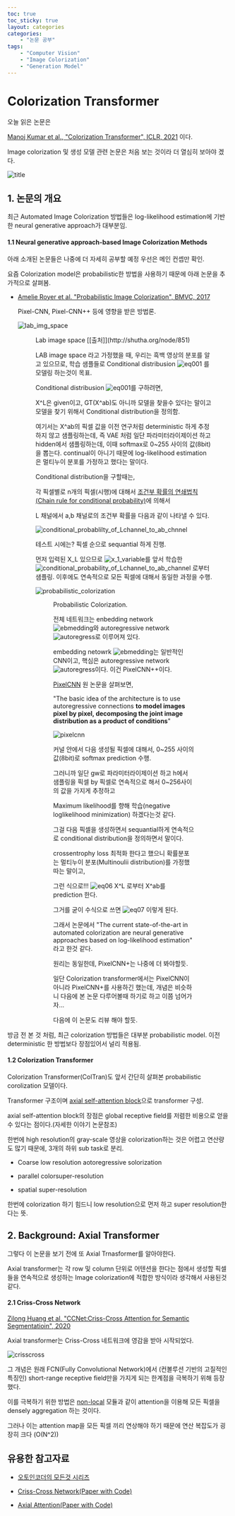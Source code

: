 ```yaml
---
toc: true
toc_sticky: true
layout: categories
categories: 
    - "논문 공부"
tags:
    - "Computer Vision"
    - "Image Colorization"
    - "Generation Model"
---
```


# Colorization Transformer

오늘 읽은 논문은 

[Manoj Kumar et al., "Colorization Transformer", ICLR, 2021](https://arxiv.org/abs/2102.04432) 이다. 

Image colorization 및 생성 모델 관련 논문은 처음 보는 것이라 더 열심히 보아야 겠다. 

![title](/assets/posts/colorization_transformer/paper_title.png)

## 1. 논문의 개요

최근 Automated Image Colorization 방법들은 log-likelihood estimation에 기반한 neural generative approach가 대부분임. 


#### 1.1 Neural generative approach-based Image Colorization Methods

아래 소개된 논문들은 나중에 더 자세히 공부할 예정 우선은 메인 컨셉만 확인.

요즘 Colorization model은 probabilistic한 방법을 사용하기 때문에 아래 논문을 추가적으로 살펴봄. 

- [Amelie Royer et al. "Probabilistic Image Colorization", BMVC, 2017]("https://arxiv.org/pdf/1705.04258.pdf")

   Pixel-CNN, Pixel-CNN++ 등에 영향을 받은 방법론. 

   ![lab_img_space](/assets/posts/colorization_transformer/lab_image_space.png)
   <Figure 2.> Lab image space [[출처]](http://shutha.org/node/851)
   
   LAB image space 라고 가정했을 때, 우리는 흑백 영상의 분포를 알고 있으므로, 학습 샘플들로 Conditional distribusion ![eq001](/assets/posts/colorization_transformer/eq_001.png) 를 모델링 하는것이 목표.

   Conditional distribusion ![eq001](/assets/posts/colorization_transformer/eq_001.png)를 구하려면, 
   
   X^L은 given이고, GT(X^ab)도 아니까 모델을 찾을수 있다는 말이고 모델을 찾기 위해서 Conditional distribution을 정의함.

   여기서는 X^ab의 픽셀 값을 이전 연구처럼 deterministic 하게 추정하지 않고 샘플링하는데, 즉 VAE 처럼 일단 파라미터라이제이션 하고 hidden에서 샘플링하는데, 이때 softmax로 0~255 사이의 값(8bit)을 뽑는다. continual이 아니기 때문에 log-likelihood estimation은 멀티누이 분포를 가정하고 했다는 말이다.    
   
   Conditional distribution을 구할때는, 

   각 픽셀별로 n개의 픽셀(시행)에 대해서 [조건부 확률의 연쇄법칙(Chain rule for conditional probability)](https://blog.naver.com/PostView.naver?blogId=mykepzzang&logNo=220834907530&parentCategoryNo=&categoryNo=38&viewDate=&isShowPopularPosts=false&from=postView)에 의해서

   L 채널에서 a,b 채널로의 조건부 확률을 다음과 같이 나타낼 수 있다. 

   ![conditional_probablilty_of_Lchannel_to_ab_chnnel](/assets/posts/colorization_transformer/eq_002.png)

   테스트 시에는? 픽셀 순으로 sequantial 하게 진행.

   먼저 입력된 X_L 있으므로 ![x_1_variable](/assets/posts/colorization_transformer/eq_003.png)를 앞서 학습한 ![conditional_probability_of_Lchannel_to_ab_channel](/assets/posts/colorization_transformer/eq_004.png) 로부터 샘플링. 이후에도 연속적으로 모든 픽셀에 대해서 동일한 과정을 수행. 

   
   ![probabilistic_colorization](/assets/posts/colorization_transformer/probabilistic_colorization.png)
   <Figure 3.> Probabilistic Colorization.

   전체 네트워크는 enbedding network ![ebmedding](/assets/posts/colorization_transformer/gw.png)와 autoregressive network ![autoregress](/assets/posts/colorization_transformer/f_theta.png)로 이루어져 있다. 

   embedding netowrk ![ebmedding](/assets/posts/colorization_transformer/gw.png)는 일반적인 CNN이고, 핵심은 autoregressive network ![autoregress](/assets/posts/colorization_transformer/f_theta.png)이다. 이건 PixelCNN++이다. 

   [PixelCNN](https://arxiv.org/pdf/1606.05328.pdf) 원 논문을 살펴보면, 

   "The basic idea of the architecture is to use autoregressive connections **to model images pixel by pixel, decomposing the joint image distribution as a product of conditions**" 

   ![pixelcnn](/assets/posts/colorization_transformer/pixelcnn.png)

   커널 안에서 다음 생성될 픽셀에 대해서, 0~255 사이의 값(8bit)로 softmax prediction 수행.

   그러니까 일단 gw로 파라미터라이제이션 하고 h에서 샘플링을 픽셀 by 픽셀로 연속적으로 해서 0~256사이의 값을 가지게 추정하고

   Maximum likelihood를 향해 학습(negative loglikelihood minimization) 하겠다는것 같다. 

   그걸 다음 픽셀을 생성하면서 sequantial하게 연속적으로 conditional distribution을 정의하면서 말이다. 

   crossentrophy loss 최적화 한다고 했으니 확률분포는 멀티누이 분포(Multinoulii distribution)를 가정했따는 말이고, 

   그런 식으로!!! ![eq06](/assets/posts/colorization_transformer/eq_006.png) X^L 로부터 X^ab를 prediction 한다. 

   그거를 굳이 수식으로 쓰면 ![eq07](/assets/posts/colorization_transformer/eq_007.png) 이렇게 된다.

   그래서 논문에서 "The current state-of-the-art in automated colorization are neural generative approaches based on
log-likelihood estimation" 라고 한것 같다. 
   
   원리는 동일한데, PixelCNN+는 나중에 더 봐야할듯. 

   일단 Colorization transformer에서는 PixelCNN이 아니라 PixelCNN+를 사용하긴 했는데, 개념은 비슷하니 다음에 본 논문 다루어볼때 하기로 하고 이쯤 넘어가자... 

   다음에 이 논문도 리뷰 해야 할듯. 


방금 전 본 것 처럼, 최근 colorization 방법들은 대부분 probabilistic model. 이전 deterministic 한 방법보다 장점있어서 널리 적용됨.

#### 1.2 Colorization Transformer 

Colorization Transformer(ColTran)도 앞서 간단히 살펴본 probabilistic corolization 모델이다.

Transformer 구조이며 [axial self-attention block](https://arxiv.org/abs/1912.12180)으로 transformer 구성. 

axial self-attention block의 장점은 global receptive field를 저렴한 비용으로 얻을 수 있다는 점이다.(자세한 이야기 논문참조)

한번에 high resolution의 gray-scale 영상을 colorization하는 것은 어렵고 연산량도 많기 때문에, 3개의 하위 sub task로 분리. 

- Coarse low resolution aotoregressive solorization

- parallel colorsuper-resolution

- spatial super-resolution 

한번에 colorization 하기 힘드니 low resolution으로 먼저 하고 super resolution한다는 뜻. 

## 2. Background: Axial Transformer 

그렇다 이 논문을 보기 전에 또 Axial Trnasformer를 알아야한다. 

Axial transformer는 각 row 및 column 단위로 어텐션을 한다는 점에서 생성할 픽셀들을 연속적으로 생성하는 Image colorization에 적합한 방식이라 생각해서 사용된것 같다. 

#### 2.1 Criss-Cross Network 

[Zilong Huang et al. "CCNet:Criss-Cross Attention for Semantic Segmentatioin", 2020](https://arxiv.org/pdf/1811.11721v2.pdf)

Axial transformer는 Criss-Cross 네트워크에 영감을 받아 시작되었다.

![crisscross](/assets/posts/colorization_transformer/crisscross.png)

그 개념은 원래 FCN(Fully Convolutional Network)에서 (컨볼루션 기반의 고질적인 특징인) short-range receptive field만을 가지게 되는 한계점을 극복하기 위해 등장했다.  

이를 극복하기 위한 방법은 [non-local](https://openaccess.thecvf.com/content_cvpr_2018/papers/Wang_Non-Local_Neural_Networks_CVPR_2018_paper.pdf) 모듈과 같이 attention을 이용해 모든 픽셀을 densely aggregation 하는 것이다. 

그러나 이는 attention map을 모든 픽셀 끼리 연상해야 하기 때문에 연산 복잡도가 굉장히 크다 (O(N^2))







## 유용한 참고자료 

- [오토인코더의 모든것 시리즈](https://www.youtube.com/watch?v=o_peo6U7IRM)

- [Criss-Cross Network(Paper with Code)](https://paperswithcode.com/method/ccnet)

- [Axial Attention(Paper with Code)](https://paperswithcode.com/method/axial)





















